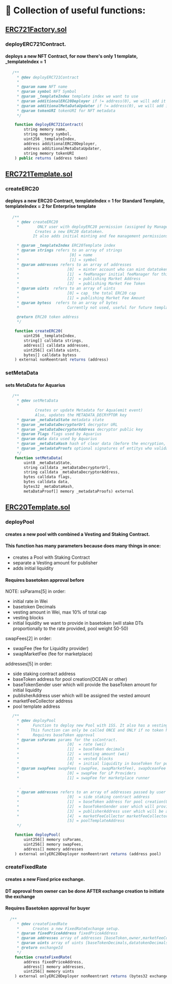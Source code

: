# 🦑 Collection of useful functions:

## [ERC721Factory.sol](https://github.com/oceanprotocol/contracts/blob/v4main_postaudit/contracts/ERC721Factory.sol)

### deployERC721Contract.

#### deploys a new NFT Contract, for now there's only 1 template, \_templateIndex = 1

```Javascript
   /**
     * @dev deployERC721Contract
     *
     * @param name NFT name
     * @param symbol NFT Symbol
     * @param _templateIndex template index we want to use
     * @param additionalERC20Deployer if != address(0), we will add it with ERC20Deployer role
     * @param additionalMetaDataUpdater if != address(0), we will add it with updateMetadata role
     * @param tokenURI tokenURI for NFT metadata
     */

    function deployERC721Contract(
        string memory name,
        string memory symbol,
        uint256 _templateIndex,
        address additionalERC20Deployer,
        address additionalMetaDataUpdater,
        string memory tokenURI
    ) public returns (address token)
```



## [ERC721Template.sol](https://github.com/oceanprotocol/contracts/blob/v4main_postaudit/contracts/templates/ERC721Template.sol)

### createERC20

#### deploys a new ERC20 Contract, templateIndex = 1 for Standard Template, templateIndex = 2 for Enterprise template

```Javascript
   /**
     * @dev createERC20
     *        ONLY user with deployERC20 permission (assigned by Manager) can call it
             Creates a new ERC20 datatoken.
            It also adds initial minting and fee management permissions to custom users.

     * @param _templateIndex ERC20Template index 
     * @param strings refers to an array of strings
     *                      [0] = name
     *                      [1] = symbol
     * @param addresses refers to an array of addresses
     *                     [0]  = minter account who can mint datatokens (can have multiple minters)
     *                     [1]  = feeManager initial feeManager for this DT
     *                     [2]  = publishing Market Address
     *                     [3]  = publishing Market Fee Token
     * @param uints  refers to an array of uints
     *                     [0] = cap_ the total ERC20 cap
     *                     [1] = publishing Market Fee Amount
     * @param bytess  refers to an array of bytes
     *                     Currently not used, useful for future templates
     
     @return ERC20 token address
     */

    function createERC20(
        uint256 _templateIndex,
        string[] calldata strings,
        address[] calldata addresses,
        uint256[] calldata uints,
        bytes[] calldata bytess
    ) external nonReentrant returns (address)
```

### setMetaData

#### sets MetaData for Aquarius

```Javascript
   /**
     * @dev setMetaData
     *
             Creates or update Metadata for Aqua(emit event)
             Also, updates the METADATA_DECRYPTOR key
     * @param _metaDataState metadata state
     * @param _metaDataDecryptorUrl decryptor URL
     * @param _metaDataDecryptorAddress decryptor public key
     * @param flags flags used by Aquarius
     * @param data data used by Aquarius
     * @param _metaDataHash hash of clear data (before the encryption, if any)
     * @param _metadataProofs optional signatures of entitys who validated data (before the encryption, if any)
     */
    function setMetaData(
        uint8 _metaDataState, 
        string calldata _metaDataDecryptorUrl,
        string calldata _metaDataDecryptorAddress, 
        bytes calldata flags,
        bytes calldata data,
        bytes32 _metaDataHash, 
        metaDataProof[] memory _metadataProofs) external
```



## [ERC20Template.sol](https://github.com/oceanprotocol/contracts/blob/v4main_postaudit/contracts/templates/ERC20Template.sol)

### deployPool

#### creates a new pool with combined a Vesting and Staking Contract.

#### This function has many parameters because does many things in once:

- creates a Pool with Staking Contract
- separate a Vesting amount for publisher
- adds initial liquidity

#### Requires basetoken approval before

NOTE:
ssParams[5] in order:

- initial rate in Wei
- basetoken Decimals
- vesting amount in Wei, max 10% of total cap
- vesting blocks
- initial liquidity we want to provide in basetoken (will stake DTs proportionally to the rate provided, pool weight 50-50) 

swapFees[2] in order:

- swapFee (fee for Liquidity provider)
- swapMarketFee (fee for marketplace)

addresses[5] in order:
- side staking contract address
- baseToken address for pool creation(OCEAN or other)
- baseTokenSender user which will provide the baseToken amount for initial liquidity
- publisherAddress user which will be assigned the vested amount
- marketFeeCollector address
- pool template address


    
```Javascript
   /**
     * @dev deployPool
     *      Function to deploy new Pool with 1SS. It also has a vesting schedule.
     *     This function can only be called ONCE and ONLY if no token have been minted yet.
     *      Requires baseToken approval
     * @param ssParams params for the ssContract. 
     *                     [0]  = rate (wei)
     *                     [1]  = baseToken decimals
     *                     [2]  = vesting amount (wei)
     *                     [3]  = vested blocks
     *                     [4]  = initial liquidity in baseToken for pool creation
     * @param swapFees swapFees (swapFee, swapMarketFee), swapOceanFee will be set automatically later
     *                     [0] = swapFee for LP Providers
     *                     [1] = swapFee for marketplace runner
      
      .
     * @param addresses refers to an array of addresses passed by user
     *                     [0]  = side staking contract address
     *                     [1]  = baseToken address for pool creation(OCEAN or other)
     *                     [2]  = baseTokenSender user which will provide the baseToken amount for initial liquidity
     *                     [3]  = publisherAddress user which will be assigned the vested amount
     *                     [4]  = marketFeeCollector marketFeeCollector address
                           [5] = poolTemplateAddress
     */

    function deployPool(
        uint256[] memory ssParams,
        uint256[] memory swapFees,
        address[] memory addresses
    ) external onlyERC20Deployer nonReentrant returns (address pool)
```

### createFixedRate

#### creates a new Fixed price exchange.

#### DT approval from owner can be done AFTER exchange creation to initiate the exchange

#### Requires Basetoken approval for buyer

```Javascript
  /**
     * @dev createFixedRate
     *      Creates a new FixedRateExchange setup.
     * @param fixedPriceAddress fixedPriceAddress
     * @param addresses array of addresses [baseToken,owner,marketFeeCollector]
     * @param uints array of uints [baseTokenDecimals,datatokenDecimals, fixedRate, marketFee, withMint]
     * @return exchangeId
     */
    function createFixedRate(
        address fixedPriceAddress,
        address[] memory addresses,
        uint256[] memory uints
    ) external onlyERC20Deployer nonReentrant returns (bytes32 exchangeId)
```
